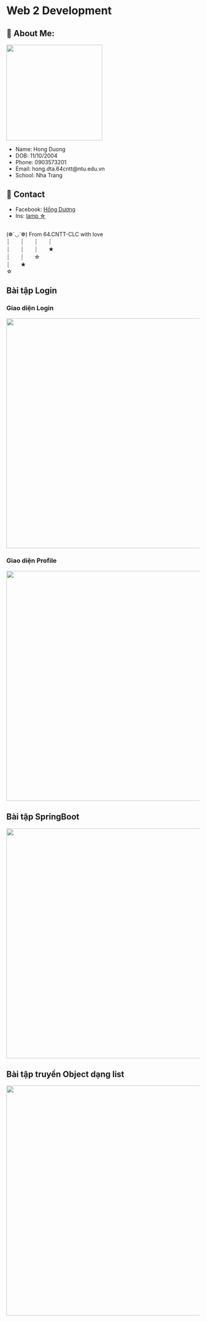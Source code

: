 # Web 2 Development
## 💫 About Me:
<img src="https://github.com/user-attachments/assets/ef8febd2-d1f5-47bd-9895-b3390d0a07a2" width="250"> <br/>
<ul>
  <li>
    Name: Hong Duong
  </li>
  <li>
    DOB: 11/10/2004
  </li>
  <li>
    Phone: 0903573201
  </li>
  <li>
    Email: hong.dta.64cntt@ntu.edu.vn
  </li>
  <li>
    School: Nha Trang 
  </li>
</ul>

## 💫 Contact
<ul>
  <li>
    Facebook: <a href="https://www.facebook.com/vianunreal"> Hồng Dương </a>
  </li>
  <li>
  Ins: <a href="https://www.instagram.com/ppatete_/"> lamp ☆ </a>
  </li>
</ul>
<br/>
(❁´◡`❁) From 64.CNTT-CLC with love
<br>┊　　┊　　┊　　┊
<br>┊　　┊　　┊　　★
<br>┊　　┊　　☆
<br>┊　　★
<br>☆<br>

## Bài tập Login
### Giao diện Login
<img src="https://github.com/user-attachments/assets/394b41b1-cf30-4719-80e0-0da226b1ea9c" width="600"> <br/>

### Giao diện Profile
<img src="https://github.com/user-attachments/assets/bfd93c49-2879-4de2-8a26-248ec8b39f5c" width="600"> <br/>

## Bài tập SpringBoot 
<img src="https://github.com/user-attachments/assets/809f7454-84e3-4373-9c0b-aabe6c429f58" width= "600"> <br/>

## Bài tập truyền Object dạng list
<img src="https://github.com/user-attachments/assets/854f9bef-1ff8-4c59-b433-d8bf48acdc22" width= "600"> <br/>

